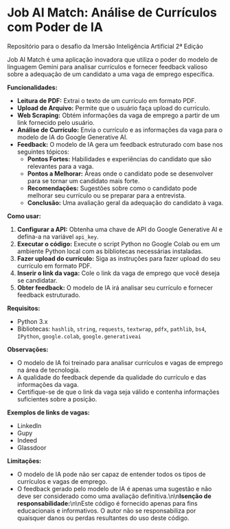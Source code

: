 # Job AI Match: Análise de Currículos com Poder de IA
Repositório para o desafio da Imersão Inteligência Artificial 2ª Edição


Job AI Match é uma aplicação inovadora que utiliza o poder do modelo de linguagem Gemini para analisar currículos e fornecer feedback valioso sobre a adequação de um candidato a uma vaga de emprego específica.

**Funcionalidades:**

*   **Leitura de PDF:** Extrai o texto de um currículo em formato PDF.
*   **Upload de Arquivo:** Permite que o usuário faça upload do currículo.
*   **Web Scraping:** Obtém informações da vaga de emprego a partir de um link fornecido pelo usuário.
*   **Análise de Currículo:** Envia o currículo e as informações da vaga para o modelo de IA do Google Generative AI.
*   **Feedback:** O modelo de IA gera um feedback estruturado com base nos seguintes tópicos:
    *   **Pontos Fortes:** Habilidades e experiências do candidato que são relevantes para a vaga.
    *   **Pontos a Melhorar:** Áreas onde o candidato pode se desenvolver para se tornar um candidato mais forte.
    *   **Recomendações:** Sugestões sobre como o candidato pode melhorar seu currículo ou se preparar para a entrevista.
    *   **Conclusão:** Uma avaliação geral da adequação do candidato à vaga.
    
**Como usar:**
1.  **Configurar a API:** Obtenha uma chave de API do Google Generative AI e defina-a na variável `api_key`.
2.  **Executar o código:** Execute o script Python no Google Colab ou em um ambiente Python local com as bibliotecas necessárias instaladas.
3.  **Fazer upload do currículo:** Siga as instruções para fazer upload do seu currículo em formato PDF.
4.  **Inserir o link da vaga:** Cole o link da vaga de emprego que você deseja se candidatar.
5.  **Obter feedback:** O modelo de IA irá analisar seu currículo e fornecer feedback estruturado.

**Requisitos:**

*   Python 3.x
*   Bibliotecas: `hashlib`, `string`, `requests`, `textwrap`, `pdfx`, `pathlib`, `bs4`, `IPython`, `google.colab`, `google.generativeai`

**Observações:**

*   O modelo de IA foi treinado para analisar currículos e vagas de emprego na área de tecnologia.
*   A qualidade do feedback depende da qualidade do currículo e das informações da vaga.
*   Certifique-se de que o link da vaga seja válido e contenha informações suficientes sobre a posição.

**Exemplos de links de vagas:**

*   LinkedIn
*   Gupy
*   Indeed
*   Glassdoor

**Limitações:**

*   O modelo de IA pode não ser capaz de entender todos os tipos de currículos e vagas de emprego.
*   O feedback gerado pelo modelo de IA é apenas uma sugestão e não deve ser considerado como uma avaliação definitiva.\n\n**Isenção de responsabilidade:**\n\nEste código é fornecido apenas para fins educacionais e informativos. O autor não se responsabiliza por quaisquer danos ou perdas resultantes do uso deste código.
